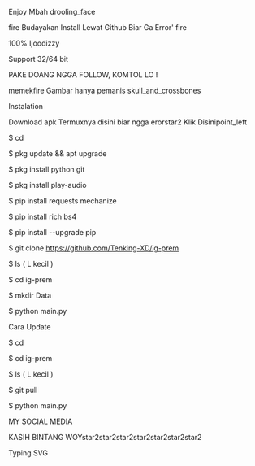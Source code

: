 
Enjoy Mbah drooling_face

fire Budayakan Install Lewat Github Biar Ga Error' fire

100% Ijoodizzy

Support 32/64 bit

PAKE DOANG NGGA FOLLOW, KOMTOL LO !

memekfire Gambar hanya pemanis skull_and_crossbones

Instalation

Download apk Termuxnya disini biar ngga erorstar2 Klik Disinipoint_left

$ cd

$ pkg update && apt upgrade

$ pkg install python git

$ pkg install play-audio

$ pip install requests mechanize

$ pip install rich bs4

$ pip install --upgrade pip

$ git clone https://github.com/Tenking-XD/ig-prem

$ ls ( L kecil )

$ cd ig-prem

$ mkdir Data

$ python main.py

Cara Update

$ cd

$ cd ig-prem

$ ls ( L kecil )

$ git pull

$ python main.py

MY SOCIAL MEDIA

   

KASIH BINTANG WOYstar2star2star2star2star2star2star2

Typing SVG
